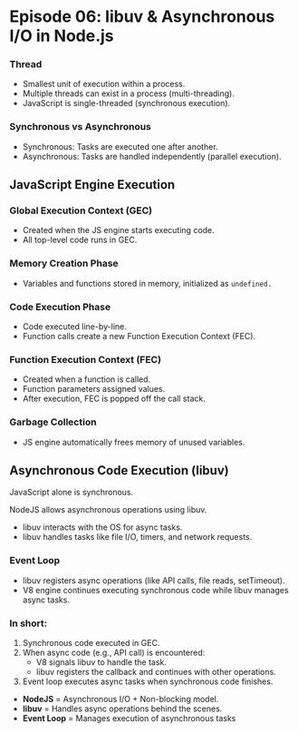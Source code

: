 # Episode 06: libuv & Asynchronous I/O in Node.js

### Thread
- Smallest unit of execution within a process.
- Multiple threads can exist in a process (multi-threading).
- JavaScript is single-threaded (synchronous execution).

### Synchronous vs Asynchronous
- Synchronous: Tasks are executed one after another.
- Asynchronous: Tasks are handled independently (parallel execution).

## JavaScript Engine Execution
### Global Execution Context (GEC)
- Created when the JS engine starts executing code.
- All top-level code runs in GEC.

### Memory Creation Phase
- Variables and functions stored in memory, initialized as `undefined.`

### Code Execution Phase
- Code executed line-by-line.
- Function calls create a new Function Execution Context (FEC).

### Function Execution Context (FEC)
- Created when a function is called.
- Function parameters assigned values.
- After execution, FEC is popped off the call stack.

### Garbage Collection
- JS engine automatically frees memory of unused variables.

## Asynchronous Code Execution (libuv)
JavaScript alone is synchronous.

NodeJS allows asynchronous operations using libuv. 
- libuv interacts with the OS for async tasks. 
- libuv handles tasks like file I/O, timers, and network requests.

### Event Loop
- libuv registers async operations (like API calls, file reads, setTimeout).
- V8 engine continues executing synchronous code while libuv manages async tasks.

### In short:
1. Synchronous code executed in GEC.
2. When async code (e.g., API call) is encountered:
    - V8 signals libuv to handle the task.
    - libuv registers the callback and continues with other operations.
3. Event loop executes async tasks when synchronous code finishes.

- **NodeJS** = Asynchronous I/O + Non-blocking model.
- **libuv** = Handles async operations behind the scenes.
- **Event Loop** = Manages execution of asynchronous tasks
